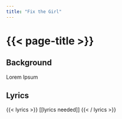 ```yaml
---
title: "Fix the Girl"
---
```

# {{< page-title >}}

## Background
Lorem Ipsum

## Lyrics
{{< lyrics >}}
[[lyrics needed]]
{{< / lyrics >}}
